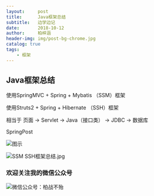 ```yaml
---
layout:     post
title:      Java框架总结
subtitle:   边学边记
date:       2018-10-12
author:     柏梓涵
header-img: img/post-bg-chrome.jpg
catalog: true
tags:
    - 框架
---
```


## Java框架总结

使用SpringMVC + Spring + Mybatis （SSM）框架

使用Struts2 + Spring + Hibernate （SSH）框架

相当于 页面 -> Servlet -> Java（接口类） -> JDBC -> 数据库

SpringPost

![图示](http://ww1.sinaimg.cn/large/006KCUaNgy1fwaf90g4snj311h0kvwhn.jpg)

![SSM SSH框架总结.jpg](https://i.loli.net/2018/10/16/5bc5f2cb2ac77.jpg)

### 欢迎关注我的微信公众号

![微信公众号：柏战不殆](http://upload-images.jianshu.io/upload_images/3990834-c91d28f8be4121e4.png?imageMogr2/auto-orient/strip%7CimageView2/2/w/1240)
